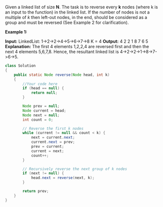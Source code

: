 Given a linked list of size **N**. The task is to reverse every **k** nodes (where k is an input to the function) in the linked list. If the number of nodes is not a multiple of _k_ then left-out nodes, in the end, should be considered as a group and must be reversed (See Example 2 for clarification).

**Example 1:**

**Input:**
LinkedList: 1->2->2->4->5->6->7->8
K = 4
**Output:** 4 2 2 1 8 7 6 5 
**Explanation:** 
The first 4 elements 1,2,2,4 are reversed first 
and then the next 4 elements 5,6,7,8. Hence, the 
resultant linked list is 4->2->2->1->8->7->6->5.

```java
class Solution  
{  
    public static Node reverse(Node head, int k)  
    {  
        //Your code here  
        if (head == null) {  
            return null;  
        }

        Node prev = null;  
        Node current = head;  
        Node next = null;  
        int count = 0;

        // Reverse the first k nodes  
        while (current != null && count < k) {  
            next = current.next;  
            current.next = prev;  
            prev = current;  
            current = next;  
            count++;  
        }

        // Recursively reverse the next group of k nodes  
        if (next != null) {  
            head.next = reverse(next, k);  
        }

        return prev;  
    }  
}
```